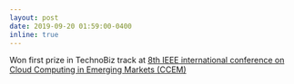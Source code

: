 ```yaml
---
layout: post
date: 2019-09-20 01:59:00-0400
inline: true
---
```

Won first prize in TechnoBiz track at [8th IEEE international conference on Cloud Computing in Emerging Markets (CCEM)](https://conferences.computer.org/ccem/2019/)

